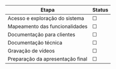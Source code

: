 
| Etapa                            | Status |
| -------------------------------- | ------ |
| Acesso e exploração do sistema   | ☐      |
| Mapeamento das funcionalidades   | ☐      |
| Documentação para clientes       | ☐      |
| Documentação técnica             | ☐      |
| Gravação de vídeos               | ☐      |
| Preparação da apresentação final | ☐      |
